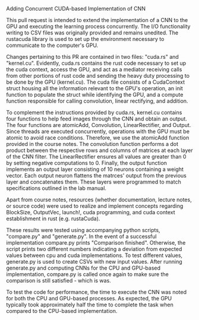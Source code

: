 Adding Concurrent CUDA-based Implementation of CNN

This pull request is intended to extend the implementation of a CNN to the GPU and executing the 
learning process concurrently. The I/O functionality writing to CSV files was originally 
provided and remains unedited. The rustacuda library is used to set up the environment necessary
to communicate to the computer's GPU.

Changes pertaining to this PR are contained in two files: "cuda.rs" and "kernel.cu". Evidently,
cuda.rs contains the rust code necessary to set up the cuda context, access the GPU, and act as 
a mediator receiving calls from other portions of rust code and sending the heavy duty processing
to be done by the GPU (kernel.cu). The cuda file consists of a CudaContext struct housing all the
information relevant to the GPU's operation, an init function to populate the struct while identifying
the GPU, and a compute function responsible for calling convolution, linear rectifying, and addition.

To complement the instructions provided by cuda.rs, kernel.cu contains four functions to help feed images
through the CNN and obtain an output. The four functions are atomicAdd, Convolution, LinearRectifier,
and Output. Since threads are executed concurrently, operations with the GPU must be atomic to avoid
race conditions. Therefore, we use the atomicAdd function provided in the course notes. The convolution
function performs a dot product between the respective rows and columns of matrices at each layer of the
CNN filter. The LinearRectifier ensures all values are greater than 0 by setting negative computations to 
0. Finally, the output function implements an output layer consisting of 10 neurons containing a weight
vector. Each output neuron flattens the matrces' output from the previous layer and concatenates them.
These layers were programmed to match specifications outlined in the lab manual.

Apart from course notes, resources (whether documentation, lecture notes,  or source code) were used 
to realize and implement concepts regarding BlockSize, OutputVec, launch!, cuda programming, and cuda 
context establishment in rust (e.g. rustaCuda).

These results were tested using accompanying python scripts, "compare.py" and "generate.py". In the event
of a successful implementation compare.py prints "Comparison finished". Otherwise, the script prints two
different numbers indicating a deviation from expected values between cpu and cuda implementations. To test
different values, generate.py is used to create CSVs with new input values. After running generate.py and 
computing CNNs for the CPU and GPU-based implementation, compare.py is called once again to make sure the
comparison is still satisfied - which is was.  

To test the code for performance, the time to execute the CNN was noted for both the CPU and GPU-based 
processes. As expected, the GPU typically took approximately half the time to complete the task when 
compared to the CPU-based implementation. 
